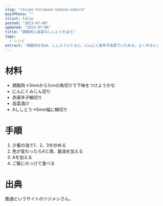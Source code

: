 ```yaml
---
slug: "recipe-torimune-takana-soboro"
mainPhoto: ""
illust: false
posted: "2023-07-06"
updated: "2023-07-06"
title: "鶏胸肉と高菜のししとうそぼろ"
tags:
  - レシピ
extract: "鶏胸肉を刻み、ししとうとともに、にんにく唐辛子高菜でいためる。よく作るレシピのメモ。なるべく出典も付記する。"
---
```

# 材料
-  鶏胸肉→3mmから1cmの角切りで下味をつけようかな
-  にんにくみじん切り
-  赤唐辛子輪切り
-  高菜漬け
-  Aししとう→5mm幅に輪切り

# 手順
01. 少量の油で1、2、3を炒める
02. 色が変わったら4と酒、醤油を加える
03. Aを加える
04. ご飯にのっけて食べる

# 出典
飯通というサイトのツジメシさん。